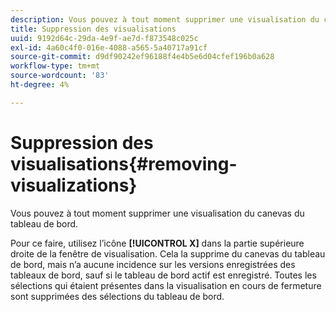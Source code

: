 ```yaml
---
description: Vous pouvez à tout moment supprimer une visualisation du canevas du tableau de bord.
title: Suppression des visualisations
uuid: 9192d64c-29da-4e9f-ae7d-f873548c025c
exl-id: 4a60c4f0-016e-4088-a565-5a40717a91cf
source-git-commit: d9df90242ef96188f4e4b5e6d04cfef196b0a628
workflow-type: tm+mt
source-wordcount: '83'
ht-degree: 4%

---
```


# Suppression des visualisations{#removing-visualizations}

Vous pouvez à tout moment supprimer une visualisation du canevas du tableau de bord.

Pour ce faire, utilisez l’icône **[!UICONTROL X]** dans la partie supérieure droite de la fenêtre de visualisation. Cela la supprime du canevas du tableau de bord, mais n’a aucune incidence sur les versions enregistrées des tableaux de bord, sauf si le tableau de bord actif est enregistré. Toutes les sélections qui étaient présentes dans la visualisation en cours de fermeture sont supprimées des sélections du tableau de bord.
